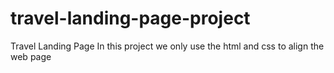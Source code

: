 # travel-landing-page-project
Travel Landing Page
In this project we only use the html and css to align the web page
